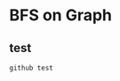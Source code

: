 # BFS on Graph
## test

```java
github test
```

<!--stackedit_data:
eyJoaXN0b3J5IjpbLTU4MzYxMDA5NV19
-->